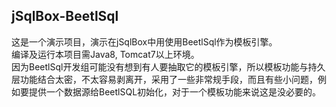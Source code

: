 ## jSqlBox-BeetlSql

这是一个演示项目，演示在jSqlBox中用使用BeetlSql作为模板引擎。  
编译及运行本项目需Java8, Tomcat7以上环境。  
因为BeetlSql开发组可能没有想到有人要抽取它的模板引擎，所以模板功能与持久层功能结合太密，不太容易剥离开，采用了一些非常规手段，而且有些小问题，例如要提供一个数据源给BeetlSQL初始化，对于一个模板功能来说这是没必要的。  